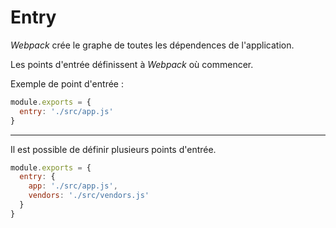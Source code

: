 # Entry

_Webpack_ crée le graphe de toutes les dépendences de l'application.

Les points d'entrée définissent à _Webpack_ où commencer.

Exemple de point d'entrée :

```js
module.exports = {
  entry: './src/app.js'
}
```
---


Il est possible de définir plusieurs points d'entrée.

```js
module.exports = {
  entry: {
    app: './src/app.js',
    vendors: './src/vendors.js'
  }
}
```